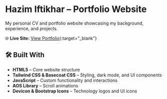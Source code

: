 # Hazim Iftikhar – Portfolio Website  

My personal CV and portfolio website showcasing my background, experience, and projects.  

🌐 **Live Site:** [View Portfolio](https://Hazim2024.github.io/MyWebsite){:target="_blank"}

## 🛠️ Built With  
- **HTML5** – Core website structure  
- **Tailwind CSS & Basecoat CSS** – Styling, dark mode, and UI components  
- **JavaScript** – Custom functionality and interactions  
- **AOS Library** – Scroll animations  
- **Devicon & Bootstrap Icons** – Technology logos and UI icons  
